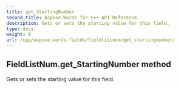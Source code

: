 ```yaml
---
title: get_StartingNumber
second_title: Aspose.Words for C++ API Reference
description: Gets or sets the starting value for this field. 
type: docs
weight: 0
url: /cpp/aspose.words.fields/fieldlistnum/get_startingnumber/
---
```

## FieldListNum.get_StartingNumber method


Gets or sets the starting value for this field. 

